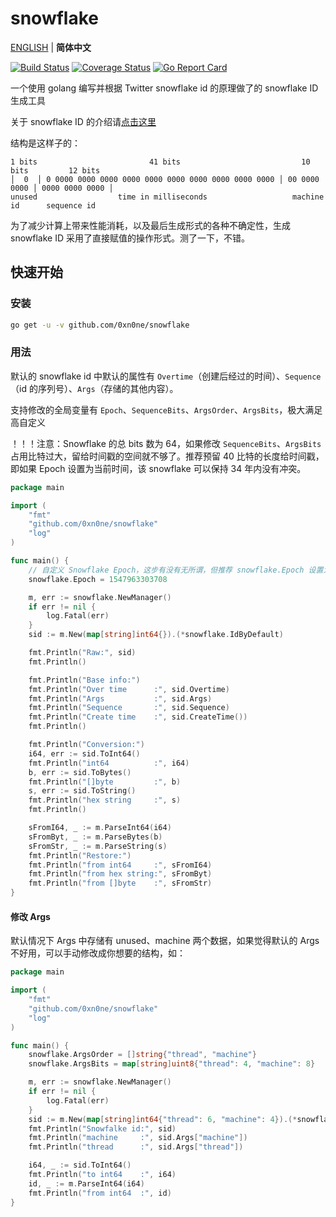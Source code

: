 # snowflake

[ENGLISH](./README.md) | **简体中文**

[![Build Status](https://travis-ci.org/0xNone/snowflake.svg?branch=master)](https://travis-ci.org/0xNone/snowflake) [![Coverage Status](https://coveralls.io/repos/github/0xNone/snowflake/badge.svg?branch=master)](https://coveralls.io/github/0xNone/snowflake?branch=master) [![Go Report Card](https://goreportcard.com/badge/github.com/0xn0ne/snowflake)](https://goreportcard.com/report/github.com/0xn0ne/snowflake)

一个使用 golang 编写并根据 Twitter snowflake id 的原理做了的 snowflake ID 生成工具

关于 snowflake ID 的介绍请[点击这里](https://developer.twitter.com/en/docs/basics/twitter-ids.html)

结构是这样子的：

```
1 bits                         41 bits                           10 bits         12 bits
│  0  │ 0 0000 0000 0000 0000 0000 0000 0000 0000 0000 0000 │ 00 0000 0000 │ 0000 0000 0000 │
unused                  time in milliseconds                   machine id      sequence id
```

为了减少计算上带来性能消耗，以及最后生成形式的各种不确定性，生成 snowflake ID 采用了直接赋值的操作形式。测了一下，不错。

## 快速开始

### 安装

```bash
go get -u -v github.com/0xn0ne/snowflake
```

### 用法

默认的 snowflake id 中默认的属性有 `Overtime`（创建后经过的时间）、`Sequence`（id 的序列号）、`Args`（存储的其他内容）。

支持修改的全局变量有 `Epoch`、`SequenceBits`、`ArgsOrder`、`ArgsBits`，极大满足高自定义

！！！注意：Snowflake 的总 bits 数为 64，如果修改 `SequenceBits`、`ArgsBits` 占用比特过大，留给时间戳的空间就不够了。推荐预留 40 比特的长度给时间戳，即如果 Epoch 设置为当前时间，该 snowflake 可以保持 34 年内没有冲突。

```go
package main

import (
	"fmt"
	"github.com/0xn0ne/snowflake"
	"log"
)

func main() {
	// 自定义 Snowflake Epoch，这步有没有无所谓，但推荐 snowflake.Epoch 设置为项目上线的时间
	snowflake.Epoch = 1547963303708

	m, err := snowflake.NewManager()
	if err != nil {
		log.Fatal(err)
	}
	sid := m.New(map[string]int64{}).(*snowflake.IdByDefault)

	fmt.Println("Raw:", sid)
	fmt.Println()

	fmt.Println("Base info:")
	fmt.Println("Over time      :", sid.Overtime)
	fmt.Println("Args           :", sid.Args)
	fmt.Println("Sequence       :", sid.Sequence)
	fmt.Println("Create time    :", sid.CreateTime())
	fmt.Println()

	fmt.Println("Conversion:")
	i64, err := sid.ToInt64()
	fmt.Println("int64          :", i64)
	b, err := sid.ToBytes()
	fmt.Println("[]byte         :", b)
	s, err := sid.ToString()
	fmt.Println("hex string     :", s)
	fmt.Println()

	sFromI64, _ := m.ParseInt64(i64)
	sFromByt, _ := m.ParseBytes(b)
	sFromStr, _ := m.ParseString(s)
	fmt.Println("Restore:")
	fmt.Println("from int64     :", sFromI64)
	fmt.Println("from hex string:", sFromByt)
	fmt.Println("from []byte    :", sFromStr)
}
```

#### 修改 Args

默认情况下 Args 中存储有 unused、machine 两个数据，如果觉得默认的 Args 不好用，可以手动修改成你想要的结构，如：

```go
package main

import (
	"fmt"
	"github.com/0xn0ne/snowflake"
	"log"
)

func main() {
	snowflake.ArgsOrder = []string{"thread", "machine"}
	snowflake.ArgsBits = map[string]uint8{"thread": 4, "machine": 8}

	m, err := snowflake.NewManager()
	if err != nil {
		log.Fatal(err)
	}
	sid := m.New(map[string]int64{"thread": 6, "machine": 4}).(*snowflake.IdByDefault)
	fmt.Println("Snowfalke id:", sid)
	fmt.Println("machine     :", sid.Args["machine"])
	fmt.Println("thread      :", sid.Args["thread"])

	i64, _ := sid.ToInt64()
	fmt.Println("to int64    :", i64)
	id, _ := m.ParseInt64(i64)
	fmt.Println("from int64  :", id)
}
```
